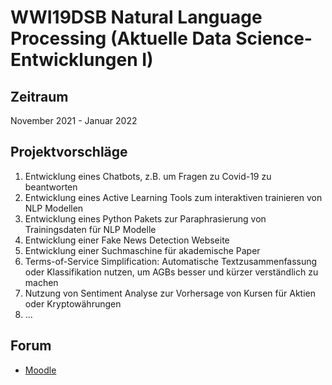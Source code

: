 # WWI19DSB Natural Language Processing (Aktuelle Data Science-Entwicklungen I)

## Zeitraum
November 2021 - Januar 2022


## Projektvorschläge
1. Entwicklung eines Chatbots, z.B. um Fragen zu Covid-19 zu beantworten
2. Entwicklung eines Active Learning Tools zum interaktiven trainieren von NLP Modellen
3. Entwicklung eines Python Pakets zur Paraphrasierung von Trainingsdaten für NLP Modelle
4. Entwicklung einer Fake News Detection Webseite
5. Entwicklung einer Suchmaschine für akademische Paper
6. Terms-of-Service Simplification: Automatische Textzusammenfassung oder Klassifikation nutzen, um AGBs besser und kürzer verständlich zu machen
7. Nutzung von Sentiment Analyse zur Vorhersage von Kursen für Aktien oder Kryptowährungen
8. ...


## Forum
- [Moodle](https://moodle.dhbw-mannheim.de/mod/forum/view.php?id=221061)
